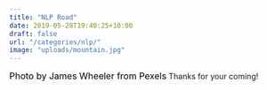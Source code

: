 ```yaml
---
title: "NLP Road"
date: 2019-05-28T19:40:25+10:00
draft: false
url: "/categories/nlp/"
image: "uploads/mountain.jpg"
---
```

<font color=#000000 size=3 >Photo by James Wheeler from Pexels</font>
Thanks for your coming!

